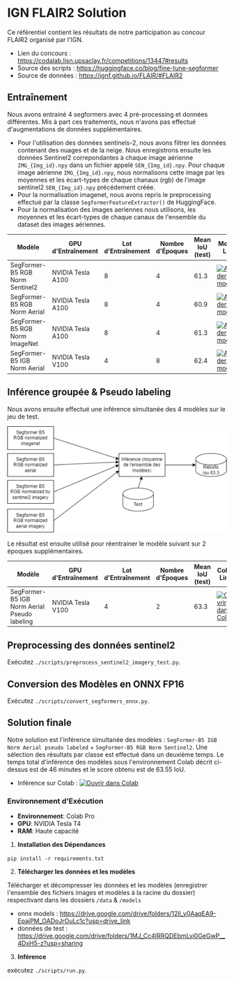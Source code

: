 # IGN FLAIR2 Solution
Ce référentiel contient les résultats de notre participation au concour FLAIR2 organisé par l'IGN.
- Lien du concours : https://codalab.lisn.upsaclay.fr/competitions/13447#results
- Source des scripts : https://huggingface.co/blog/fine-tune-segformer
- Source de données : https://ignf.github.io/FLAIR/#FLAIR2


## Entraînement
Nous avons entrainé 4 segformers avec 4 pré-processing et données différentes. Mis à part ces traitements, nous n'avons pas effectué d'augmentations de données supplémentaires.
- Pour l'utilisation des données sentinels-2, nous avons filtrer les données contenant des nuages et de la neige. Nous enregistrons ensuite les données Sentinel2 correpondantes à chaque image aérienne `IMG_{Img_id}.npy` dans un fichier appelé `SEN_{Img_id}.npy`. Pour chaque image aérienne `IMG_{Img_id}.npy`, nous normalisons cette image par les moyennes et les écart-types de chaque chanaux (rgb) de l'image sentinel2 `SEN_{Img_id}.npy` précédement créée.
- Pour la normalisation imagenet, nous avons repris le preprocessing effectué par la classe `SegformerFeatureExtractor()` de HuggingFace.
- Pour la normalisation des images aeriennes nous utilisons, les moyennes et les écart-types de chaque canaux de l'ensemble du dataset des images aériennes.

| Modèle                           | GPU d'Entraînement  | Lot d'Entraînement | Nombre d'Époques | Mean IoU (test)  | Models Link      | Training Script  |
|----------------------------------|---------------------|--------------------|------------------|------------------|------------------|------------------|
| SegFormer-B5 RGB Norm Sentinel2  | NVIDIA Tesla A100   | 8                  | 4                | 61.3             | [![Accéder aux modèles](https://img.shields.io/badge/Mod%C3%A8les-Google%20Drive-blue.svg)](https://drive.google.com/drive/folders/1GfI5OwrInzdMz--_VC0jY5AU13bxRJoy?usp=sharing)                 | [![Ouvrir dans Colab](https://colab.research.google.com/assets/colab-badge.svg)](https://colab.research.google.com/drive/17Cwkb2vIiXiXxhZaZ-98Cuusne_mp4KX?authuser=1#scrollTo=LDZvoduQLNjI)                |
| SegFormer-B5 RGB Norm Aerial     | NVIDIA Tesla A100   | 8                  | 4                | 60.9             | [![Accéder aux modèles](https://img.shields.io/badge/Mod%C3%A8les-Google%20Drive-blue.svg)](https://drive.google.com/drive/folders/1junYUKA64swtwad9nbaoZu4XmBNIxokL?usp=sharing)                 |  [![Ouvrir dans Colab](https://colab.research.google.com/assets/colab-badge.svg)]()                |
| SegFormer-B5 RGB Norm ImageNet   | NVIDIA Tesla A100   | 8                  | 4                | 61.3             | [![Accéder aux modèles](https://img.shields.io/badge/Mod%C3%A8les-Google%20Drive-blue.svg)](https://drive.google.com/drive/folders/1lDq9hhcJs7mtmbt3f4zY7NlSDlcfQDi5?usp=sharing)                 | [![Ouvrir dans Colab](https://colab.research.google.com/assets/colab-badge.svg)](https://drive.google.com/file/d/1djvqk9nXSqIc4dh_lwyKnAp9gZUQIMSf/view?usp=sharing)                 |
| SegFormer-B5 IGB Norm Aerial     | NVIDIA Tesla V100   | 4                  | 8                | 62.4             | [![Accéder aux modèles](https://img.shields.io/badge/Mod%C3%A8les-Google%20Drive-blue.svg)](https://drive.google.com/drive/folders/1G03xSQaqoy5gk2hFouCcfZIIf8Sqbc65?usp=sharing) |[![Ouvrir dans Colab](https://colab.research.google.com/assets/colab-badge.svg)](https://drive.google.com/file/d/17Cwkb2vIiXiXxhZaZ-98Cuusne_mp4KX/view?usp=sharing)               |



## Inférence groupée & Pseudo labeling

Nous avons ensuite effectué une inférence simultanée des 4 modèles sur le jeu de test.

![Modèles ensemblistes](https://raw.githubusercontent.com/alanent/flair2_ign_2nd_place/main/assets/ensemble_models.png)

Le résultat est ensuite utilisé pour réentrainer le modèle suivant sur 2 époques supplémentaires.

| Modèle                                            | GPU d'Entraînement  | Lot d'Entraînement | Nombre d'Époques | Mean IoU (test)  | Colab Link       |
|---------------------------------------------------|---------------------|--------------------|------------------|------------------|------------------|
| SegFormer-B5 IGB Norm Aerial Pseudo labeling      | NVIDIA Tesla V100   | 4                  | 2                | 63.3             | [![Ouvrir dans Colab](https://colab.research.google.com/assets/colab-badge.svg)](https://drive.google.com/file/d/14QWUJzTqbJfjtE54587aJbLenawV-7Lm/view?usp=sharing)                   |


## Preprocessing des données sentinel2

Exécutez `./scripts/preprocess_sentinel2_imagery_test.py`.


## Conversion des Modèles en ONNX FP16

Exécutez `./scripts/convert_segformers_onnx.py`.


## Solution finale

Notre solution est l'inférence simultanée des modèles : `SegFormer-B5 IGB Norm Aerial pseudo labeled` + `SegFormer-B5 RGB Norm Sentinel2`. Une sélection des résultats par classe est effectué dans un deuxième temps. Le temps total d'inférence des modèles sous l'environnement Colab décrit ci-dessus est de 46 minutes et le score obtenu est de 63.55 IoU. 

- Inférence sur Colab : [![Ouvrir dans Colab](https://colab.research.google.com/assets/colab-badge.svg)](https://drive.google.com/file/d/1mM4oTfXj6wthzVneihG-BHHI800BOz_M/view?usp=sharing)

### Environnement d'Exécution

- **Environnement**: Colab Pro
- **GPU**: NVIDIA Tesla T4
- **RAM**: Haute capacité


1. **Installation des Dépendances**

`pip install -r requirements.txt`


2. **Télécharger les données et les modèles**

Télécharger et décompresser les données et les modèles  (enregistrer l'ensemble des fichiers images et modèles à la racine du dossier) respectivant dans les dossiers `/data` & `/models` 
- onnx models : https://drive.google.com/drive/folders/12ll_y0AaqEA9-EpajPM_OADoJrOuLc1c?usp=drive_link
- données de test : https://drive.google.com/drive/folders/1MJ_Cc4lRRQDEbmLvi0GeGwP__4DxH5-z?usp=sharing
  
3. **Inférence**

 exécutez `./scripts/run.py`.




